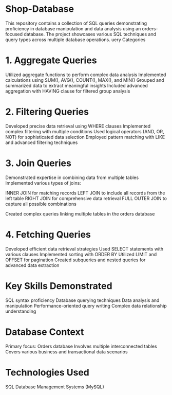 # Shop-Database
This repository contains a collection of SQL queries demonstrating proficiency in database manipulation and data analysis using an orders-focused database. The project showcases various SQL techniques and query types across multiple database operations.
uery Categories

# 1. Aggregate Queries
Utilized aggregate functions to perform complex data analysis
Implemented calculations using SUM(), AVG(), COUNT(), MAX(), and MIN()
Grouped and summarized data to extract meaningful insights
Included advanced aggregation with HAVING clause for filtered group analysis

# 2. Filtering Queries
Developed precise data retrieval using WHERE clauses
Implemented complex filtering with multiple conditions
Used logical operators (AND, OR, NOT) for sophisticated data selection
Employed pattern matching with LIKE and advanced filtering techniques

# 3. Join Queries
Demonstrated expertise in combining data from multiple tables
Implemented various types of joins:

INNER JOIN for matching records
LEFT JOIN to include all records from the left table
RIGHT JOIN for comprehensive data retrieval
FULL OUTER JOIN to capture all possible combinations


Created complex queries linking multiple tables in the orders database

# 4. Fetching Queries
Developed efficient data retrieval strategies
Used SELECT statements with various clauses
Implemented sorting with ORDER BY
Utilized LIMIT and OFFSET for pagination
Created subqueries and nested queries for advanced data extraction

# Key Skills Demonstrated
SQL syntax proficiency
Database querying techniques
Data analysis and manipulation
Performance-oriented query writing
Complex data relationship understanding

# Database Context
Primary focus: Orders database
Involves multiple interconnected tables
Covers various business and transactional data scenarios

# Technologies Used
SQL
Database Management Systems (MySQL)
